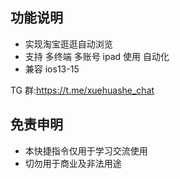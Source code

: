  
## 功能说明

- 实现淘宝逛逛自动浏览
- 支持 多终端 多账号 ipad 使用 自动化
- 兼容 ios13-15

TG 群:https://t.me/xuehuashe_chat

 

## 免责申明

- 本快捷指令仅用于学习交流使用
- 切勿用于商业及非法用途
